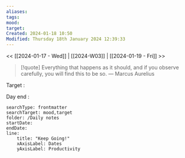 ```yaml
---
aliases: 
tags: 
mood: 
target: 
Created: 2024-01-18 10:50
Modified: Thursday 18th January 2024 12:39:33
---
```


<< [[2024-01-17 - Wed]] | [[2024-W03]] | [[2024-01-19 - Fri]] >>

> [!quote] Everything that happens as it should, and if you observe carefully, you will find this to be so.
> — Marcus Aurelius


Target : 

Day end : 


```tracker
searchType: frontmatter 
searchTarget: mood,target
folder: /Daily notes 
startDate:
endDate:
line:
    title: "Keep Going!"
    xAxisLabel: Dates
    yAxisLabel: Productivity 
```